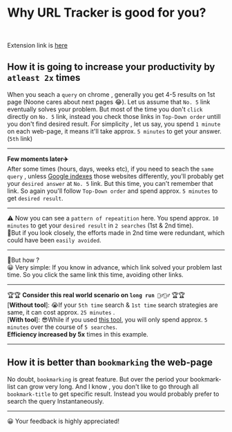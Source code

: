 # Why URL Tracker is good for you?
<br/>

Extension link is [here](https://chrome.google.com/webstore/detail/url-tracker/aeledpmgdlojbmdllfejoefinemkhbbo)

## **How it is going to increase your productivity by `atleast 2x` times**  <br/>
When you seach a `query` on chrome , generally you get 4-5 results on 1st page (Noone cares about next pages 😂). Let us assume that `No. 5` link eventually solves your problem. But most of the time you don't `click` directly on `No. 5` link, instead you check those links in `Top-Down order` untill you don't find desired result.  For simplicity , let us say, you spend `1 minute` on each web-page, it means it'll take approx. `5 minutes`  to get your answer. (`5th` link)
***

**Few moments later✈️** <br/>
After some times (hours, days, weeks etc), if you need to seach the `same query` , unless [Google  indexes](https://support.google.com/webmasters/answer/7645831?hl=en)  those websites differently, you'll probably get your `desired answer` at `No. 5` link. But this time, you can't remember that link. So again you'll follow `Top-Down order` and spend approx. `5 minutes` to get `desired result`.
***
⚠️ Now you can see a `pattern of repeatition` here. You spend approx. `10 minutes` to get your `desired result` in `2 searches` (1st & 2nd time).  
🔎But if you look closely, the efforts made in 2nd time were redundant, which could have been `easily avoided`. 
***
🤔But how ? <br/>
😀 Very simple: If you know in advance, which link solved your problem last time. So you  click the same link this time, avoiding other links.
***
🏆🏆 **Consider this real world scenario on `long run 🏃‍♂️🏃‍♂️`** 🏆🏆 <br/>
[**Without tool**]: 😭If your `5th time` search & `1st time` search strategies are same, it can cost approx. `25 minutes` .  
[**With tool**]:  😎While if you used [this tool](https://chrome.google.com/webstore/detail/url-tracker/aeledpmgdlojbmdllfejoefinemkhbbo), you will only spend approx. `5 minutes` over the course of `5 searches`. 
<br/>**Efficiency increased by 5x** times in this example.
***
## **How it is better than `bookmarking` the web-page** <br/>
No doubt, `bookmarking`  is great feature. But over the period your bookmark-list can grow very long. And I know , you don't like to go through all `bookmark-title` to get specific result. Instead you would probably prefer to search the query Instantaneously.

***
😀 Your feedback is highly appreciated!
